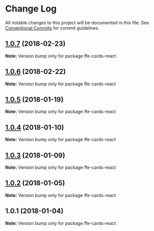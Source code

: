 # Change Log

All notable changes to this project will be documented in this file.
See [Conventional Commits](https://conventionalcommits.org) for commit guidelines.

<a name="1.0.7"></a>
## [1.0.7](***REMOVED***) (2018-02-23)




**Note:** Version bump only for package ffe-cards-react

<a name="1.0.6"></a>
## [1.0.6](***REMOVED***) (2018-02-22)




**Note:** Version bump only for package ffe-cards-react

<a name="1.0.5"></a>
## [1.0.5](***REMOVED***) (2018-01-19)




**Note:** Version bump only for package ffe-cards-react

<a name="1.0.4"></a>
## [1.0.4](***REMOVED***) (2018-01-10)




**Note:** Version bump only for package ffe-cards-react

<a name="1.0.3"></a>

## [1.0.3](***REMOVED***) (2018-01-09)

**Note:** Version bump only for package ffe-cards-react

<a name="1.0.2"></a>

## [1.0.2](***REMOVED***) (2018-01-05)

**Note:** Version bump only for package ffe-cards-react

<a name="1.0.1"></a>

## 1.0.1 (2018-01-04)

**Note:** Version bump only for package ffe-cards-react
